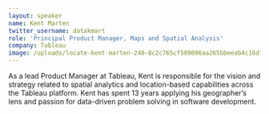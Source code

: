 ```yaml
---
layout: speaker
name: Kent Marten
twitter_username: datakmart
role: 'Principal Product Manager, Maps and Spatial Analysis'
company: Tableau
image: /uploads/locate-kent-marten-240-8c2c765cf509806aa265bbeeab4c16d7.jpg
---
```


As a lead Product Manager at Tableau, Kent is responsible for the vision and strategy related to spatial analytics and location-based capabilities across the Tableau platform. Kent has spent 13 years applying his geographer’s lens and passion for data-driven problem solving in software development.